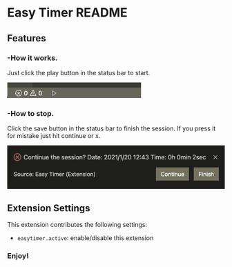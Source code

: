 # Easy Timer README

## Features

### -How it works.  
Just click the play button in the status bar to start.

![](img/playGif.gif)

### -How to stop.  
Click the save button in the status bar to finish the session. If you press it for mistake just hit continue or x.

![](img/finishMessage.png)

## Extension Settings

This extension contributes the following settings:

-   `easytimer.active`: enable/disable this extension

### Enjoy!
